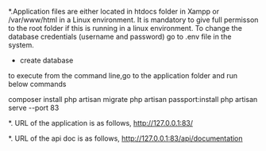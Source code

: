 *.Application files are either located in htdocs folder in Xampp or /var/www/html in a Linux environment.
It is mandatory to give full permisson to the root folder if this is running in a linux environment.
To change the database credentials (username and password) go to .env file in the system.

* create database 

to execute from the command line,go to the application folder and run below commands

composer install
php artisan migrate
php artisan passport:install
php artisan serve --port 83


*. URL of the application is as follows, http://127.0.0.1:83/ 

*. URL of the api doc  is as follows, http://127.0.0.1:83/api/documentation